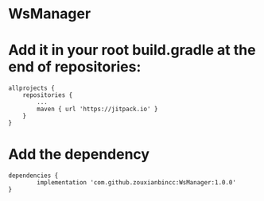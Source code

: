 # WsManager
# Add it in your root build.gradle at the end of repositories:
    allprojects {
		repositories {
			...
			maven { url 'https://jitpack.io' }
		}
	}
  
  
  
  
# Add the dependency
  	dependencies {
	        implementation 'com.github.zouxianbincc:WsManager:1.0.0'
	}
   
